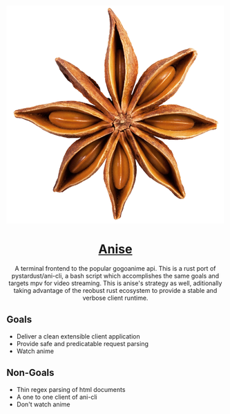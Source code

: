 <p align="center">
	<img src="logo.jpg" />
</p>

<h1 align="center">
	<u>Anise</u>
</h1>

<p align="center">
	A terminal frontend to the popular gogoanime api.  This is a rust port of <a src="https://github.com/pystardust/ani-cli">pystardust/ani-cli</a>, a bash script which accomplishes the same goals and targets mpv for video streaming.  This is anise's strategy as well, aditionally taking advantage of the reobust rust ecosystem to provide a stable and verbose client runtime.
</p>

## Goals
- Deliver a clean extensible client application
- Provide safe and predicatable request parsing
- Watch anime

## Non-Goals
- Thin regex parsing of html documents
- A one to one client of ani-cli
- Don't watch anime
